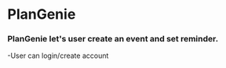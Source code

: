 # PlanGenie

### PlanGenie let's user create an event and set reminder.
-User can login/create account
